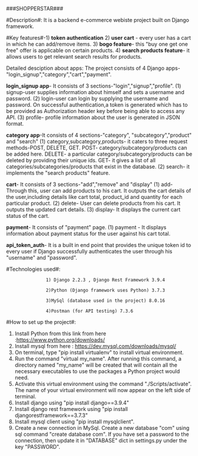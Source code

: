 
###SHOPPERSTAR###

#Description#: It is a backend e-commerce webiste project built on Django framework.

#Key features#-1) **token authentication**
2) **user cart** - every user has a cart in which he can add/remove items. 
3) **bogo feature**- this "buy one get one free" offer is applicable on certain products. 
4) **search products feature**- it allows users to get relevant search results for products. 


Detailed desciption about apps: The project consists of 4 Django apps-"login_signup","category","cart","payment".

 **login_signup app**- It consists of 3 sections-"login","signup","profile".
                    (1) signup-user supplies information about himself and sets a username and password.
                    (2) login-user can login by supplying the username and password. On successful authentication,a token is generated                                 which has to be provided as Authorization header key before being able to access any API. 
                    (3) profile- profile information about the user is generated in JSON format. 
                    
 **category app**-It consists of 4 sections-"category", "subcategory","product" and "search"
                    (1) category,subcategory,products- it caters to three request methods-POST, DELETE, GET.
                                  POST- category/subcategory/products can be added here.
                                  DELETE- a particular category/subcategory/products can be deleted by providing their unique ids.
                                  GET- it gives a list of all categories/subcategories/products that exist in the database.
                    (2) search- it implements the "search products" feature.
                  
**cart**- It consists of 3 sections-"add","remove" and "display"
                    (1) add- Through this, user can add products to his cart. It outputs the cart details of the user,including details                         like cart total, product_id and quantity for each particular product.
                    (2) delete- User can delete products from his cart. It outputs the updated cart details.
                    (3) display- It displays the current cart status of the cart.
                    
**payment**- It consists of "payment" page. 
                    (1) payment - It displays information about payment status for the user against his cart total.
                    
**api_token_auth**- It is a built in end point that provides the unique token id to every user if Django successfully authenticates the user through his "username" and "password".

                    


#Technologies used#:

                   1) Django 2.2.3 , Django Rest Framework 3.9.4
                   
                   2)Python (Django framework uses Python) 3.7.3
                   
                   3)MySql (database used in the project) 8.0.16
                   
                   4)Postman (for API testing) 7.3.6
                   
#How to set up the project#:

1) Install Python from this link from here :https://www.python.org/downloads/
2) Install mysql from here : https://dev.mysql.com/downloads/mysql/
3) On terminal, type "pip install virtualenv" to install virtual environment.
4) Run the command "virtual my_name". After running this command, a directory named "my_name" will be created that will contain all the necessary executables to use the packages a Python project would need.
5) Activate this virtual environment using the command "./Scripts/activate". The name of your virtual environment will now appear on the left side of terminal. 
6) Install django using "pip install django==3.9.4"
7) Install django rest framework using "pip install djangorestframework==3.7.3"
8) Install mysql client using "pip install mysqlclient".
9) Create a new connection in MySql. Create a new database "com" using sql command "create database com". 
If you have set a password to the connection, then update it in "DATABASE" dict in settings.py under the key "PASSWORD".





